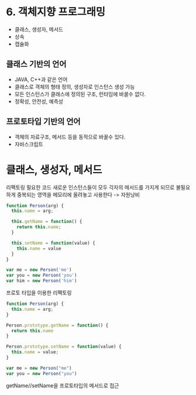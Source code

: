 # 6. 객체지향 프로그래밍

* 클래스, 생성자, 메서드
* 상속
* 캡슐화

클래스 기반의 언어
-----
* JAVA, C++과 같은 언어
* 클래스로 객체의 형태 정의, 생성자로 인스턴스 생성 가능
* 모든 인스턴스가 클래스에 정의된 구조, 런타임에 바꿀수 없다.
* 정확성, 안전성, 예측성

프로토타입 기반의 언어
-----
* 객체의 자료구조, 메서드 등을 동적으로 바꿀수 있다.
* 자바스크립트


클래스, 생성자, 메서드
=====

리팩토링 필요한 코드
새로운 인스턴스들이 모두 각자의 메서드를 가지게 되므로 불필요하게 중복되는 영역을 메모리에 올려놓고 사용한다 -> 자원낭비
```javascript
function Person(arg) {
  this.name = arg;

  this.getName = function() {
    return this.name;
  }

  this.setName = function(value) {
    this.name = value
  }
}

var me = new Person('me')
var you = new Person('you')
var him = new Person('him')
```

프로토 타입을 이용한 리팩토링
```javascript
function Person(arg) {
  this.name = arg;
}

Person.prototype.getName = function() {
  return this.name
}

Person.prototype.setName = function(value) {
  this.name = value;
}

var me = new Person("me")
var you = new Person("you")
```

getName//setName을 프로토타입의 메서드로 접근